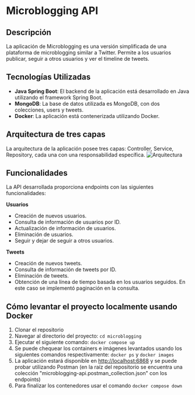 # Microblogging API

## Descripción
La aplicación de Microblogging es una versión simplificada de una plataforma de microblogging similar a Twitter. Permite a los usuarios publicar, seguir a otros usuarios y ver el timeline de tweets.

## Tecnologías Utilizadas
- **Java Spring Boot**: El backend de la aplicación está desarrollado en Java utilizando el framework Spring Boot.
- **MongoDB**: La base de datos utilizada es MongoDB, con dos colecciones, users y tweets.
- **Docker**: La aplicación está contenerizada utilizando Docker.

## Arquitectura de tres capas
La arquitectura de la aplicación posee tres capas: Controller, Service, Repository, cada una con una responsabilidad específica.
![Arquitectura](https://github.com/llullmariasol/microblogging/assets/50931383/acf4a650-357a-420b-b7d2-ff185cf803a7)

## Funcionalidades
La API desarrollada proporciona endpoints con las siguientes funcionalidades:

**Usuarios**
- Creación de nuevos usuarios.
- Consulta de información de usuarios por ID.
- Actualización de información de usuarios.
- Eliminación de usuarios.
- Seguir y dejar de seguir a otros usuarios.
  
**Tweets**
- Creación de nuevos tweets.
- Consulta de información de tweets por ID.
- Eliminación de tweets.
- Obtención de una línea de tiempo basada en los usuarios seguidos. En este caso se implementó paginación en la consulta.

## Cómo levantar el proyecto localmente usando Docker
1. Clonar el repositorio
2. Navegar al directorio del proyecto: `cd microblogging`
3. Ejecutar el siguiente comando: `docker compose up`
4. Se puede chequear los containers e imágenes levantados usando los siguientes comandos respectivamente: `docker ps` y `docker images`
5. La aplicación estará disponible en [http://localhost:6868](http://localhost:6868) y se puede probar utilizando Postman (en la raíz del repositorio se encuentra una colección "microblogging-api.postman_collection.json" con los endpoints)
6. Para finalizar los contenedores usar el comando `docker compose down`

